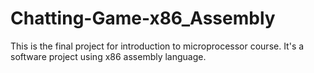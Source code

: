 # Chatting-Game-x86_Assembly
This is the final project for introduction to microprocessor course. It's a software project using x86 assembly language.


